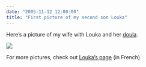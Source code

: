 ```yaml
---
date: "2005-11-12 12:00:00"
title: "First picture of my second son Louka"
---
```




Here&rsquo;s a picture of my wife with Louka and her [doula](https://www.google.ca/url?sa=X&#038;start=7&#038;oi=define&#038;q=http://en.wikipedia.org/wiki/Doula).

<img decoding="async" src="http://www.daniel-lemire.com/louka/images/12nov2005/accompagnanteweb.jpg" />

For more pictures, check out [Louka&rsquo;s page](http://www.daniel-lemire.com/louka/) (in French)

